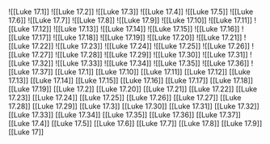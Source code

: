 ![[Luke 17.1]]
![[Luke 17.2]]
![[Luke 17.3]]
![[Luke 17.4]]
![[Luke 17.5]]
![[Luke 17.6]]
![[Luke 17.7]]
![[Luke 17.8]]
![[Luke 17.9]]
![[Luke 17.10]]
![[Luke 17.11]]
![[Luke 17.12]]
![[Luke 17.13]]
![[Luke 17.14]]
![[Luke 17.15]]
![[Luke 17.16]]
![[Luke 17.17]]
![[Luke 17.18]]
![[Luke 17.19]]
![[Luke 17.20]]
![[Luke 17.21]]
![[Luke 17.22]]
![[Luke 17.23]]
![[Luke 17.24]]
![[Luke 17.25]]
![[Luke 17.26]]
![[Luke 17.27]]
![[Luke 17.28]]
![[Luke 17.29]]
![[Luke 17.30]]
![[Luke 17.31]]
![[Luke 17.32]]
![[Luke 17.33]]
![[Luke 17.34]]
![[Luke 17.35]]
![[Luke 17.36]]
![[Luke 17.37]]
[[Luke 17.1]]
[[Luke 17.10]]
[[Luke 17.11]]
[[Luke 17.12]]
[[Luke 17.13]]
[[Luke 17.14]]
[[Luke 17.15]]
[[Luke 17.16]]
[[Luke 17.17]]
[[Luke 17.18]]
[[Luke 17.19]]
[[Luke 17.2]]
[[Luke 17.20]]
[[Luke 17.21]]
[[Luke 17.22]]
[[Luke 17.23]]
[[Luke 17.24]]
[[Luke 17.25]]
[[Luke 17.26]]
[[Luke 17.27]]
[[Luke 17.28]]
[[Luke 17.29]]
[[Luke 17.3]]
[[Luke 17.30]]
[[Luke 17.31]]
[[Luke 17.32]]
[[Luke 17.33]]
[[Luke 17.34]]
[[Luke 17.35]]
[[Luke 17.36]]
[[Luke 17.37]]
[[Luke 17.4]]
[[Luke 17.5]]
[[Luke 17.6]]
[[Luke 17.7]]
[[Luke 17.8]]
[[Luke 17.9]]
[[Luke 17]]

